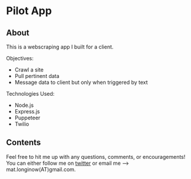 # Pilot App

## About

This is a webscraping app I built for a client.

Objectives:
- Crawl a site
- Pull pertinent data
- Message data to client but only when triggered by text

Technologies Used:
- Node.js
- Express.js
- Puppeteer
- Twilio

## Contents
Feel free to hit me up with any questions, comments, or encouragements! You can either follow me on [twitter](http://twitter.com/sincerelymat) or email me --> mat.longinow(AT)gmail.com.